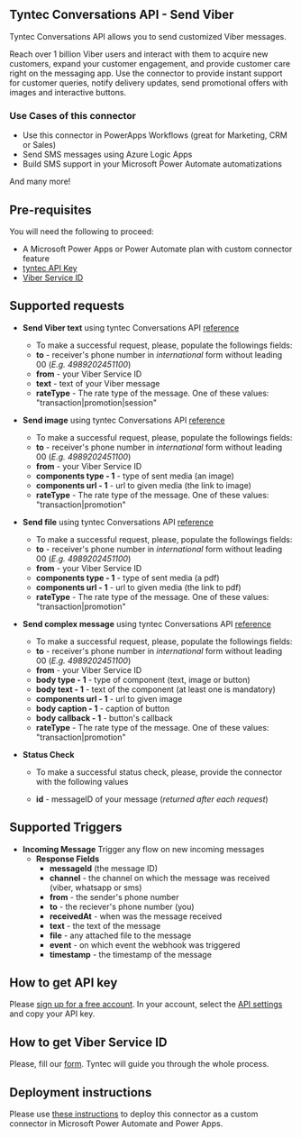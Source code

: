 ## Tyntec Conversations API - Send Viber

Tyntec Conversations API allows you to send customized Viber messages.

Reach over 1 billion Viber users and interact with them to acquire new customers, expand your customer engagement, and provide customer care right on the messaging app. Use the connector to provide instant support for customer queries, notify delivery updates, send promotional offers with images and interactive buttons.

### Use Cases of this connector
- Use this connector in PowerApps Workflows (great for Marketing, CRM or Sales)
- Send SMS messages using Azure Logic Apps
- Build SMS support in your Microsoft Power Automate automatizations

And many more!


## Pre-requisites
You will need the following to proceed:
- A Microsoft Power Apps or Power Automate plan with custom connector feature
- [tyntec API Key](http://my.tyntec.com/api-settings)
- [Viber Service ID](https://www.tyntec.com/viber-business-messages#contact)

## Supported requests
- **Send Viber text** using tyntec Conversations API [reference](https://api.tyntec.com/reference/#conversations-send-messages-send-a-message)
   - To make a successful request, please, populate the followings fields:
   - **to** - receiver's phone number in _international_ form without leading 00 (_E.g. 4989202451100_)
   - **from** - your Viber Service ID
   - **text** - text of your Viber message
   - **rateType** - The rate type of the message. One of these values: "transaction|promotion|session"

- **Send image** using tyntec Conversations API [reference](https://api.tyntec.com/reference/#conversations-send-messages-send-a-message)
   - To make a successful request, please, populate the followings fields:
   - **to** - receiver's phone number in _international_ form without leading 00 (_E.g. 4989202451100_)
   - **from** - your Viber Service ID
   - **components type - 1**  - type of sent media (an image)
   - **components url - 1** - url to given media (the link to image)
   - **rateType** - The rate type of the message. One of these values: "transaction|promotion"

- **Send file** using tyntec Conversations API [reference](https://api.tyntec.com/reference/#conversations-send-messages-send-a-message)
   - To make a successful request, please, populate the followings fields:
   - **to** - receiver's phone number in _international_ form without leading 00 (_E.g. 4989202451100_)
   - **from** - your Viber Service ID
   - **components type - 1**  - type of sent media (a pdf)
   - **components url - 1** - url to given media (the link to pdf)
   - **rateType** - The rate type of the message. One of these values: "transaction|promotion"

- **Send complex message** using tyntec Conversations API [reference](https://api.tyntec.com/reference/#conversations-send-messages-send-a-message)
   - To make a successful request, please, populate the followings fields:
   - **to** - receiver's phone number in _international_ form without leading 00 (_E.g. 4989202451100_)
   - **from** - your Viber Service ID
   - **body type - 1**  - type of component (text, image or button)
   - **body text - 1** - text of the component (at least one is mandatory)
   - **components url - 1** - url to given image
   - **body caption - 1** - caption of button
   - **body callback - 1** - button's callback
   - **rateType** - The rate type of the message. One of these values: "transaction|promotion"


- **Status Check**
  - To make a successful status check, please, provide the connector with the following values

  - **id** - messageID of your message (_returned after each request_)



## Supported Triggers
- **Incoming Message** Trigger any flow on new incoming messages
    - **Response Fields**
        - **messageId** (the message ID)
        - **channel** - the channel on which the message was received (viber, whatsapp or sms)
        - **from** - the sender's phone number
        - **to** - the reciever's phone number (you)
        - **receivedAt** - when was the message received
        - **text** - the text of the message
        - **file** - any attached file to the message
        - **event** - on which event the webhook was triggered
        - **timestamp** - the timestamp of the message

## How to get API key 
Please [sign up for a free account](https://www.tyntec.com/create-account). In your account, select the [API settings](http://my.tyntec.com/api-settings) and copy your API key.

## How to get Viber Service ID
Please, fill our [form](https://www.tyntec.com/viber-business-messages#contact). Tyntec will guide you through the whole process.

## Deployment instructions
Please use [these instructions](https://docs.microsoft.com/en-us/connectors/custom-connectors/paconn-cli) to deploy this connector as a custom connector in Microsoft Power Automate and Power Apps.

